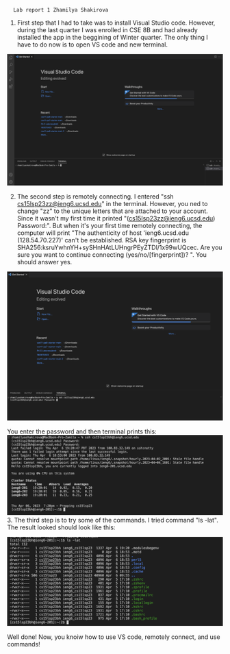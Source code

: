       Lab report 1 Zhamilya Shakirova

1. First step that I had to take was to install Visual Studio code. However, during the last quarter I was enrolled in CSE 8B and had already installed the app in the beggining of Winter quarter. The only thing I have to do now is to open VS code and new terminal.



![Image](VS.png)

2. The second step is remotely connecting. I entered "ssh cs15lsp23zz@ieng6.ucsd.edu" in the terminal. However, you ned to change "zz" to the unique letters that are attached to your account. Since it wasn't my first time it printed "(cs15lsp23zz@ieng6.ucsd.edu) Password:". But when it's your first time remotely connecting, the computer will print "The authenticity of host 'ieng6.ucsd.edu (128.54.70.227)' can't be established. RSA key fingerprint is SHA256:ksruYwhnYH+sySHnHAtLUHngrPEyZTDl/1x99wUQcec. Are you sure you want to continue connecting (yes/no/[fingerprint])? ". You should answer yes.
  
![Image](VS2.png)

You enter the password and then terminal prints this:
![Image](VS3.png)
3. The third step is to try some of the commands. I tried command "ls -lat". The result looked should look like this:

![Image](VS4.png)

Well done! Now, you knoiw how to use VS code, remotely connect, and use commands!
